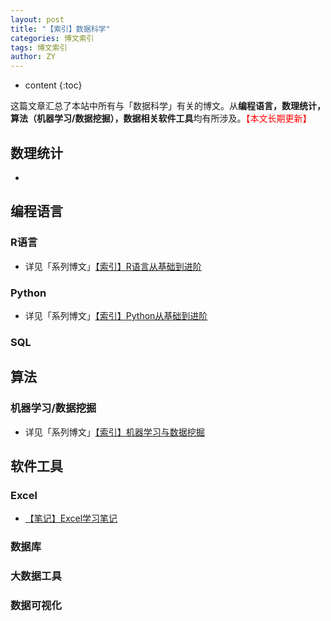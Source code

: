 ```yaml
---
layout: post
title: "【索引】数据科学"
categories: 博文索引
tags: 博文索引
author: ZY
---
```


* content
{:toc}

这篇文章汇总了本站中所有与「数据科学」有关的博文。从**编程语言，数理统计，算法（机器学习/数据挖掘），数据相关软件工具**均有所涉及。<font color="red">【本文长期更新】</font>




## 数理统计
* []()

## 编程语言

### R语言
* 详见「系列博文」[【索引】R语言从基础到进阶](https://woaielf.github.io/2016/09/08/r/)

### Python
* 详见「系列博文」[【索引】Python从基础到进阶](https://woaielf.github.io/2016/09/09/python/)

### SQL

## 算法

### 机器学习/数据挖掘
* 详见「系列博文」[【索引】机器学习与数据挖掘](https://woaielf.github.io/2016/09/10/ML&DM/)

## 软件工具

### Excel
* [【笔记】Excel学习笔记](https://woaielf.github.io/2016/11/08/excel/)

### 数据库

### 大数据工具

### 数据可视化







